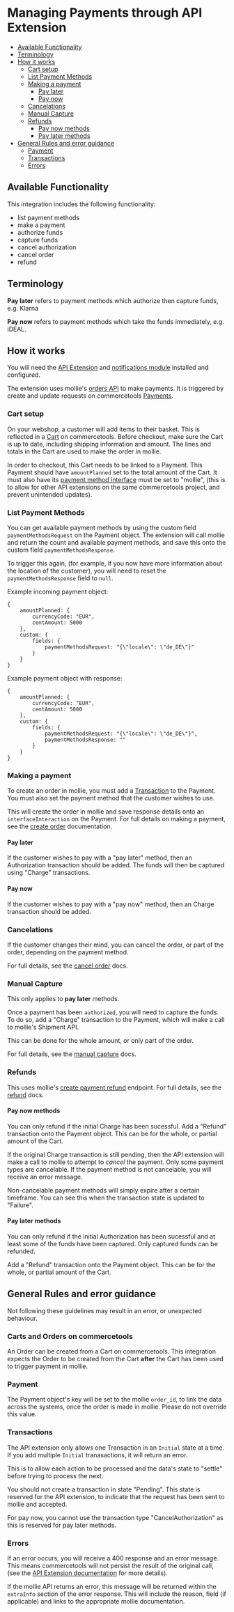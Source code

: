 # Managing Payments through API Extension

* [Available Functionality](#available-functionality)
* [Terminology](#terminology)
* [How it works](#how-it-works)
  + [Cart setup](#cart-setup)
  + [List Payment Methods](#list-payment-methods)
  + [Making a payment](#making-a-payment)
    - [Pay later](#pay-later)
    - [Pay now](#pay-now)
  + [Cancelations](#cancelations)
  + [Manual Capture](#manual-capture)
  + [Refunds](#refunds)
    - [Pay now methods](#pay-now-methods)
    - [Pay later methods](#pay-later-methods)
* [General Rules and error guidance](#general-rules-and-error-guidance)
  + [Payment](#payment)
  + [Transactions](#transactions)
  + [Errors](#errors)

## Available Functionality

This integration includes the following functionality:

- list payment methods
- make a payment
- authorize funds
- capture funds
- cancel authorization
- cancel order
- refund

## Terminology

**Pay later** refers to payment methods which authorize then capture funds, e.g. Klarna

**Pay now** refers to payment methods which take the funds immediately, e.g. iDEAL.
## How it works

You will need the [API Extension](../extension/Readme.md) and [notifications module](../notifications/Readme.md) installed and configured.

The extension uses mollie's [orders API](https://docs.mollie.com/reference/v2/orders-api/overview) to make payments. It is triggered by create and update requests on commercetools [Payments](https://docs.commercetools.com/api/projects/payments). 

### Cart setup

On your webshop, a customer will add items to their basket. This is reflected in a [Cart](https://docs.commercetools.com/api/projects/carts) on commercetools. Before checkout, make sure the Cart is up to date, including shipping information and amount. The lines and totals in the Cart are used to make the order in mollie. 

In order to checkout, this Cart needs to be linked to a Payment. This Payment should have `amountPlanned` set to the total amount of the Cart. It must also have its [payment method interface](https://docs.commercetools.com/api/projects/payments#paymentmethodinfo) must be set to "mollie", (this is to allow for other API extensions on the same commercetools project, and prevent unintended updates).

### List Payment Methods

You can get available payment methods by using the custom field `paymentMethodsRequest` on the Payment object. The extension will call mollie and return the count and available payment methods, and save this onto the custom field `paymentMethodsResponse`.

To trigger this again, (for example, if you now have more information about the location of the customer), you will need to reset the `paymentMethodsResponse` field to `null`.

Example incoming payment object: 
```
{
    amountPlanned: {
        currencyCode: "EUR",
        centAmount: 5000
    }, 
    custom: {
        fields: {
            paymentMethodsRequest: "{\"locale\": \"de_DE\"}"
        }
    }
}
```


Example payment object with response: 
```
{
    amountPlanned: {
        currencyCode: "EUR",
        centAmount: 5000
    }, 
    custom: {
        fields: {
            paymentMethodsRequest: "{\"locale\": \"de_DE\"}",
            paymentMethodsResponse: ""
        }
    }
}
```

### Making a payment

To create an order in mollie, you must add a [Transaction](https://docs.commercetools.com/api/projects/payments#transaction) to the Payment. You must also set the payment method that the customer wishes to use.

This will create the order in mollie and save response details onto an `interfaceInteraction` on the Payment. For full details on making a payment, see the [create order](./createOrder.md) documentation.
#### Pay later

If the customer wishes to pay with a "pay later" method, then an Authorization transaction should be added. The funds will then be captured using "Charge" transactions. 
#### Pay now

If the customer wishes to pay with a "pay now" method, then an Charge transaction should be added.

### Cancelations

If the customer changes their mind, you can cancel the order, or part of the order, depending on the payment method. 

For full details, see the [cancel order](./cancelOrder.md) docs. 

### Manual Capture

This only applies to **pay later** methods. 

Once a payment has been `authorized`, you will need to capture the funds. To do so, add a "Charge" transaction to the Payment, which will make a call to mollie's Shipment API. 

This can be done for the whole amount, or only part of the order. 

For full details, see the [manual capture](./createShipment.md) docs.

### Refunds

This uses mollie's [create payment refund](https://docs.mollie.com/reference/v2/refunds-api/create-payment-refund) endpoint. For full details, see the [refund](./Refund.md) docs.
#### Pay now methods

You can only refund if the initial Charge has been sucessful. Add a "Refund" transaction onto the Payment object. This can be for the whole, or partial amount of the Cart. 

If the original Charge transaction is still pending, then the API extension will make a call to mollie to attempt to _cancel_ the payment. Only some payment types are cancelable. If the payment method is not cancelable, you will receive an error message.

Non-cancelable payment methods will simply expire after a certain timeframe. You can see this when the transaction state is updated to "Failure". 

#### Pay later methods

You can only refund if the initial Authorization has been sucessful and at least some of the funds have been captured. Only captured funds can be refunded.

Add a "Refund" transaction onto the Payment object. This can be for the whole, or partial amount of the Cart. 


## General Rules and error guidance

Not following these guidelines may result in an error, or unexpected behaviour. 

### Carts and Orders on commercetools

An Order can be created from a Cart on commercetools. This integration expects the Order to be created from the Cart **after** the Cart has been used to trigger payment in mollie. 
### Payment

The Payment object's key will be set to the mollie `order_id`, to link the data across the systems, once the order is made in mollie. Please do not override this value. 
### Transactions

The API extension only allows one Transaction in an `Initial` state at a time. If you add multiple `Initial` tranasactions, it will return an error.

This is to allow each action to be processed and the data's state to "settle" before trying to process the next. 

You should not create a transaction in state "Pending". This state is reserved for the API extension, to indicate that the request has been sent to mollie and accepted.

For pay now, you cannot use the transaction type "CancelAuthorization" as this is reserved for pay later methods.

### Errors

If an error occurs, you will receive a 400 response and an error message. This means commercetools will not persist the result of the original call, (see the [API Extension documentation](https://docs.commercetools.com/api/projects/api-extensions#the-api-extension-within-the-flow-of-the-api-call) for more details).

If the mollie API returns an error, this message will be returned within the `extraInfo` section of the error response. This will include the reason, field (if applicable) and links to the appropriate mollie documentation.
